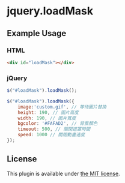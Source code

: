 # jquery.loadMask

## Example Usage

### HTML

```html
<div id="loadMask"></div>
```

### jQuery

```js
$("#loadMask").loadMask();
```

```js
$("#loadMask").loadMask({
	image:'custom.gif', // 等待圖片替換
	height: 190, // 圖片高度
	width: 190, // 圖片寬度
	bgcolor: '#FAFAD2', // 背景顏色
	timeout: 500, // 關閉遮罩時間
	speed: 1000 // 關閉動畫速度
});
```

## License

This plugin is available under [the MIT license](http://mths.be/mit).
